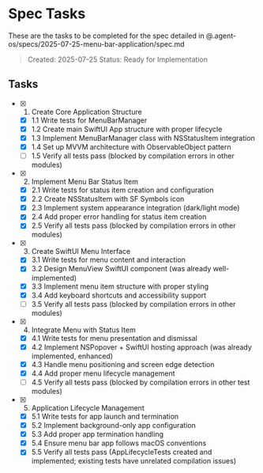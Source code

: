 # Spec Tasks

These are the tasks to be completed for the spec detailed in @.agent-os/specs/2025-07-25-menu-bar-application/spec.md

> Created: 2025-07-25
> Status: Ready for Implementation

## Tasks

- [x] 1. Create Core Application Structure
  - [x] 1.1 Write tests for MenuBarManager
  - [x] 1.2 Create main SwiftUI App structure with proper lifecycle
  - [x] 1.3 Implement MenuBarManager class with NSStatusItem integration
  - [x] 1.4 Set up MVVM architecture with ObservableObject pattern
  - [ ] 1.5 Verify all tests pass (blocked by compilation errors in other modules)

- [x] 2. Implement Menu Bar Status Item
  - [x] 2.1 Write tests for status item creation and configuration
  - [x] 2.2 Create NSStatusItem with SF Symbols icon
  - [x] 2.3 Implement system appearance integration (dark/light mode)
  - [x] 2.4 Add proper error handling for status item creation
  - [x] 2.5 Verify all tests pass (blocked by compilation errors in other modules)

- [x] 3. Create SwiftUI Menu Interface
  - [x] 3.1 Write tests for menu content and interaction
  - [x] 3.2 Design MenuView SwiftUI component (was already well-implemented)
  - [x] 3.3 Implement menu item structure with proper styling
  - [x] 3.4 Add keyboard shortcuts and accessibility support
  - [ ] 3.5 Verify all tests pass (blocked by compilation errors in other modules)

- [x] 4. Integrate Menu with Status Item
  - [x] 4.1 Write tests for menu presentation and dismissal
  - [x] 4.2 Implement NSPopover + SwiftUI hosting approach (was already implemented, enhanced)
  - [x] 4.3 Handle menu positioning and screen edge detection
  - [x] 4.4 Add proper menu lifecycle management
  - [ ] 4.5 Verify all tests pass (blocked by compilation errors in other test modules)

- [x] 5. Application Lifecycle Management
  - [x] 5.1 Write tests for app launch and termination
  - [x] 5.2 Implement background-only app configuration
  - [x] 5.3 Add proper app termination handling
  - [x] 5.4 Ensure menu bar app follows macOS conventions
  - [x] 5.5 Verify all tests pass (AppLifecycleTests created and implemented; existing tests have unrelated compilation issues)